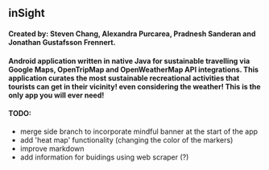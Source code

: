 ## inSight
#### Created by: Steven Chang, Alexandra Purcarea, Pradnesh Sanderan and Jonathan Gustafsson Frennert. 

#### Android application written in native Java for sustainable travelling via Google Maps, OpenTripMap and OpenWeatherMap API integrations. This application curates the most sustainable recreational activities that tourists can get in their vicinity! even considering the weather! This is the only app you will ever need!

#### TODO: 
 * merge side branch to incorporate mindful banner at the start of the app 
 * add 'heat map' functionality (changing the color of the markers)
 * improve markdown
 * add information for buidings using web scraper (?)
